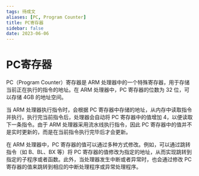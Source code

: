 ```yaml
---
tags: 待成文
aliases: [PC, Program Counter]
title: PC寄存器
sidebar: false
date: 2023-06-06
---
```

# PC寄存器

PC（Program Counter）寄存器是 ARM 处理器中的一个特殊寄存器，用于存储当前正在执行的指令的地址。在 ARM 处理器中，PC 寄存器的位数为 32 位，可以存储 4GB 的地址空间。

当 ARM 处理器执行指令时，会根据 PC 寄存器中存储的地址，从内存中读取指令并执行。执行完当前指令后，处理器会自动将 PC 寄存器中的值增加 4，以便读取下一条指令。由于 ARM 处理器采用流水线执行指令，因此 PC 寄存器中的值并不是实时更新的，而是在当前指令执行完毕后才会更新。

在 ARM 处理器中，PC 寄存器的值可以通过多种方式修改。例如，可以通过跳转指令（如 B、BL、BX 等）将 PC 寄存器的值修改为指定的地址，从而实现跳转到指定的子程序或者函数。此外，当处理器发生中断或者异常时，也会通过修改 PC 寄存器的值来跳转到相应的中断处理程序或异常处理程序。